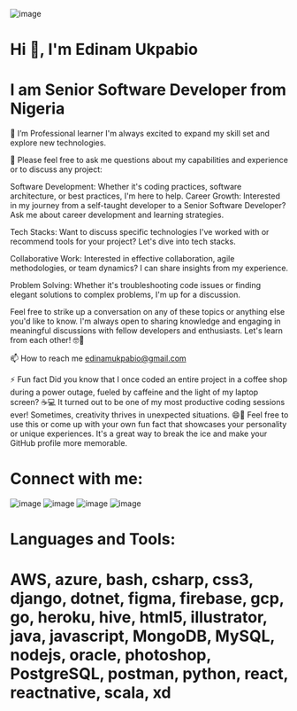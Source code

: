 ![image](https://github.com/Edinam-Ukpabio/Edinam-Ukpabio/assets/91130565/b9c27a57-8842-4f13-b6cc-a4af24c08f0a)

# Hi 👋, I'm Edinam Ukpabio
# I am Senior Software Developer from Nigeria

🌱 I’m Professional learner I'm always excited to expand my skill set and explore new technologies.

💬 Please feel free to ask me questions about my capabilities and experience or to discuss any project:

Software Development: Whether it's coding practices, software architecture, or best practices, I'm here to help. Career Growth: Interested in my journey from a self-taught developer to a Senior Software Developer? Ask me about career development and learning strategies.

Tech Stacks: Want to discuss specific technologies I've worked with or recommend tools for your project? Let's dive into tech stacks.

Collaborative Work: Interested in effective collaboration, agile methodologies, or team dynamics? I can share insights from my experience.

Problem Solving: Whether it's troubleshooting code issues or finding elegant solutions to complex problems, I'm up for a discussion.

Feel free to strike up a conversation on any of these topics or anything else you'd like to know. I'm always open to sharing knowledge and engaging in meaningful discussions with fellow developers and enthusiasts. Let's learn from each other! 🤓🚀

📫 How to reach me edinamukpabio@gmail.com

⚡ Fun fact Did you know that I once coded an entire project in a coffee shop during a power outage, fueled by caffeine and the light of my laptop screen? ☕💻 It turned out to be one of my most productive coding sessions ever! Sometimes, creativity thrives in unexpected situations. 😄🚀 Feel free to use this or come up with your own fun fact that showcases your personality or unique experiences. It's a great way to break the ice and make your GitHub profile more memorable.

# Connect with me:

![image](https://github.com/Edinam-Ukpabio/Edinam-Ukpabio/assets/91130565/9104e328-2d42-4b98-b693-8f3b95614f1f)    ![image](https://github.com/Edinam-Ukpabio/Edinam-Ukpabio/assets/91130565/6fbb03df-0652-4ea3-99af-e7d173150a88)    ![image](https://github.com/Edinam-Ukpabio/Edinam-Ukpabio/assets/91130565/22ef40cd-bbfb-4fd2-868f-51cd956a6df4)    ![image](https://github.com/Edinam-Ukpabio/Edinam-Ukpabio/assets/91130565/d835abc2-bb40-43bb-a095-8153aa4e83a5)


# Languages and Tools:
# AWS, azure, bash, csharp, css3, django, dotnet, figma, firebase, gcp, go, heroku, hive, html5, illustrator, java, javascript, MongoDB, MySQL, nodejs, oracle, photoshop, PostgreSQL, postman, python, react, reactnative, scala, xd






